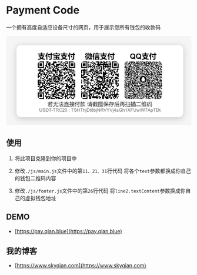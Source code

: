 # Payment Code

一个拥有高度自适应设备尺寸的网页，用于展示您所有钱包的收款码

<img src="./assets/Payment-Code.png" alt="主界面"  />


## 使用

1. 将此项目克隆到你的项目中

2. 修改`./js/main.js`文件中的第`11、21、31`行代码 将各个`text`参数都换成你自己的钱包二维码内容

3. 修改`./js/footer.js`文件中的第`26`行代码 将`line2.textContent`参数换成你自己的虚拟钱包地址

## DEMO

- [https://pay.qian.blue](https://pay.qian.blue)

## 我的博客

* [https://www.skyqian.com](https://www.skyqian.com)

